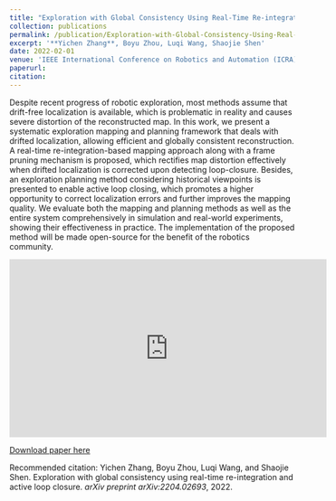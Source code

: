 ```yaml
---
title: "Exploration with Global Consistency Using Real-Time Re-integration and Active Loop Closure"
collection: publications
permalink: /publication/Exploration-with-Global-Consistency-Using-Real-Time-Re-integration-and-Active-Loop-Closure
excerpt: '**Yichen Zhang**, Boyu Zhou, Luqi Wang, Shaojie Shen'
date: 2022-02-01
venue: 'IEEE International Conference on Robotics and Automation (ICRA)'
paperurl: 
citation: 
---
```


Despite recent progress of robotic exploration, most methods assume that drift-free localization is available, which is problematic in reality and causes severe distortion of the reconstructed map. In this work, we present a systematic exploration mapping and planning framework that deals with drifted localization, allowing efficient and globally consistent reconstruction. A real-time re-integration-based mapping approach along with a frame pruning mechanism is proposed, which rectifies map distortion effectively when drifted localization is corrected upon detecting loop-closure. Besides, an exploration planning method considering historical viewpoints is presented to enable active loop closing, which promotes a higher opportunity to correct localization errors and further improves the mapping quality. We evaluate both the mapping and planning methods as well as the entire system comprehensively in simulation and real-world experiments, showing their effectiveness in practice. The implementation of the proposed method will be made open-source for the benefit of the robotics community.

<iframe width="560" height="315" src="https://www.youtube.com/embed/QGg0g9eNUSw" title="YouTube video player" frameborder="0" allow="accelerometer; autoplay; clipboard-write; encrypted-media; gyroscope; picture-in-picture" allowfullscreen></iframe>

[Download paper here](https://arxiv.org/pdf/2204.02693)

Recommended citation: Yichen Zhang, Boyu Zhou, Luqi Wang, and Shaojie Shen. Exploration with global consistency using real-time re-integration and active loop closure. *arXiv preprint arXiv:2204.02693*, 2022.